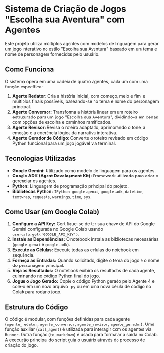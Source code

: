 # Sistema de Criação de Jogos "Escolha sua Aventura" com Agentes

Este projeto utiliza múltiplos agentes com modelos de linguagem para gerar um jogo interativo no estilo "Escolha sua Aventura" baseado em um tema e nome de personagem fornecidos pelo usuário.

## Como Funciona

O sistema opera em uma cadeia de quatro agentes, cada um com uma função específica:

1.  **Agente Redator:** Cria a história inicial, com começo, meio e fim, e múltiplos finais possíveis, baseando-se no tema e nome do personagem principal.
2.  **Agente Conversor:** Transforma a história linear em um roteiro estruturado para um jogo "Escolha sua Aventura", dividindo-a em cenas com opções de escolha e caminhos ramificados.
3.  **Agente Revisor:** Revisa o roteiro adaptado, aprimorando o tone, a emoção e a coerência lógica da narrativa interativa.
4.  **Agente Gerador de Código:** Converte o roteiro revisado em código Python funcional para um jogo jogável via terminal.

## Tecnologias Utilizadas

*   **Google Gemini:** Utilizado como modelo de linguagem para os agentes.
*   **Google ADK (Agent Development Kit):** Framework utilizado para criar e gerenciar os agentes.
*   **Python:** Linguagem de programação principal do projeto.
*   **Bibliotecas Python:** `IPython`, `google.genai`, `google.adk`, `datetime`, `textwrap`, `requests`, `warnings`, `time`, `sys`.

## Como Usar (em Google Colab)

1.  **Configure a API Key:** Certifique-se de ter sua chave de API do Google Gemini configurada no Google Colab usando `userdata.get('GOOGLE_API_KEY')`.
2.  **Instale as Dependências:** O notebook instala as bibliotecas necessárias (`google-genai` e `google-adk`).
3.  **Execute as Células:** Execute todas as células do notebook em sequência.
4.  **Forneça as Entradas:** Quando solicitado, digite o tema do jogo e o nome do personagem principal.
5.  **Veja os Resultados:** O notebook exibirá os resultados de cada agente, culminando no código Python final do jogo.
6.  **Jogue o Jogo Gerado:** Copie o código Python gerado pelo Agente 4 e cole-o em um novo arquivo `.py` ou em uma nova célula de código no Colab para rodar o jogo.

## Estrutura do Código

O código é modular, com funções definidas para cada agente (`agente_redator`, `agente_conversor`, `agente_revisor`, `agente_gerador`). Uma função auxiliar (`call_agent`) é utilizada para interagir com os agentes via `Runner`. Outra função (`to_markdown`) é usada para formatar a saída no Colab. A execução principal do script guia o usuário através do processo de criação do jogo.
